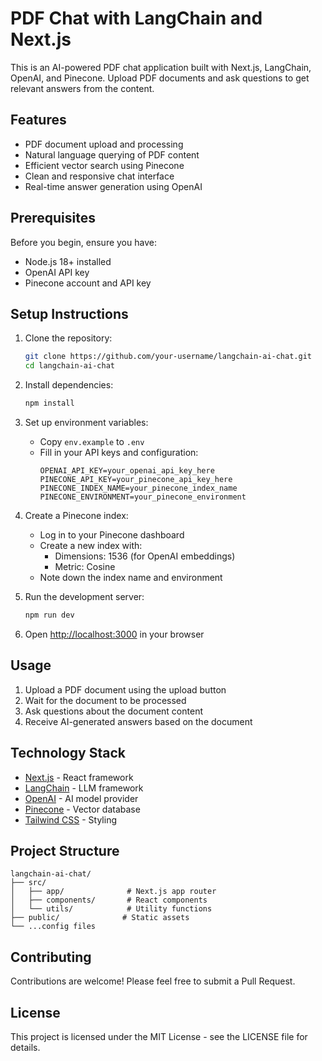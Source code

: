 # PDF Chat with LangChain and Next.js

This is an AI-powered PDF chat application built with Next.js, LangChain, OpenAI, and Pinecone. Upload PDF documents and ask questions to get relevant answers from the content.

## Features

- PDF document upload and processing
- Natural language querying of PDF content
- Efficient vector search using Pinecone
- Clean and responsive chat interface
- Real-time answer generation using OpenAI

## Prerequisites

Before you begin, ensure you have:

- Node.js 18+ installed
- OpenAI API key
- Pinecone account and API key

## Setup Instructions

1. Clone the repository:
   ```bash
   git clone https://github.com/your-username/langchain-ai-chat.git
   cd langchain-ai-chat
   ```

2. Install dependencies:
   ```bash
   npm install
   ```

3. Set up environment variables:
   - Copy `env.example` to `.env`
   - Fill in your API keys and configuration:
     ```env
     OPENAI_API_KEY=your_openai_api_key_here
     PINECONE_API_KEY=your_pinecone_api_key_here
     PINECONE_INDEX_NAME=your_pinecone_index_name
     PINECONE_ENVIRONMENT=your_pinecone_environment
     ```

4. Create a Pinecone index:
   - Log in to your Pinecone dashboard
   - Create a new index with:
     - Dimensions: 1536 (for OpenAI embeddings)
     - Metric: Cosine
   - Note down the index name and environment

5. Run the development server:
   ```bash
   npm run dev
   ```

6. Open [http://localhost:3000](http://localhost:3000) in your browser

## Usage

1. Upload a PDF document using the upload button
2. Wait for the document to be processed
3. Ask questions about the document content
4. Receive AI-generated answers based on the document

## Technology Stack

- [Next.js](https://nextjs.org/) - React framework
- [LangChain](https://js.langchain.com/) - LLM framework
- [OpenAI](https://openai.com/) - AI model provider
- [Pinecone](https://www.pinecone.io/) - Vector database
- [Tailwind CSS](https://tailwindcss.com/) - Styling

## Project Structure

```
langchain-ai-chat/
├── src/
│   ├── app/              # Next.js app router
│   ├── components/       # React components
│   └── utils/            # Utility functions
├── public/              # Static assets
└── ...config files
```

## Contributing

Contributions are welcome! Please feel free to submit a Pull Request.

## License

This project is licensed under the MIT License - see the LICENSE file for details.

